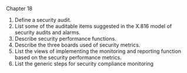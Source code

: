 Chapter 18

1.  Define a security audit.
2.  List some of the auditable items suggested in the X.816 model of security audits and alarms.
3.  Describe security performance functions.
4.  Describe the three boards used of security metrics.
5.  List the views of implementing the monitoring and reporting function based on the security performance
    metrics.
6.  List the generic steps for security compliance monitoring
